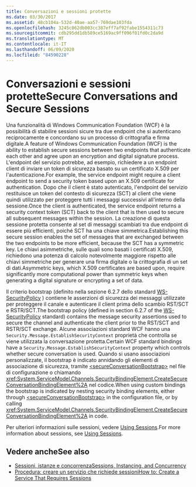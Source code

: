 ```yaml
---
title: Conversazioni e sessioni protette
ms.date: 03/30/2017
ms.assetid: 48cb104a-532d-40ae-aa57-769dae103fda
ms.openlocfilehash: 3245c062db003cc387eff7af92fabe1554311c73
ms.sourcegitcommit: cdb295dd1db589ce5169ac9ff096f01fd0c2da9d
ms.translationtype: MT
ms.contentlocale: it-IT
ms.lasthandoff: 06/09/2020
ms.locfileid: "84590228"
---
```

# <a name="secure-conversations-and-secure-sessions"></a><span data-ttu-id="f9982-102">Conversazioni e sessioni protette</span><span class="sxs-lookup"><span data-stu-id="f9982-102">Secure Conversations and Secure Sessions</span></span>
<span data-ttu-id="f9982-103">Una funzionalità di Windows Communication Foundation (WCF) è la possibilità di stabilire sessioni sicure tra due endpoint che si autenticano reciprocamente e concordano su un processo di crittografia e firma digitale.</span><span class="sxs-lookup"><span data-stu-id="f9982-103">A feature of Windows Communication Foundation (WCF) is the ability to establish secure sessions between two endpoints that authenticate each other and agree upon an encryption and digital signature process.</span></span> <span data-ttu-id="f9982-104">L'endpoint del servizio potrebbe, ad esempio, richiedere a un endpoint client di inviare un token di sicurezza basato su un certificato X.509 per l'autenticazione.</span><span class="sxs-lookup"><span data-stu-id="f9982-104">For example, the service endpoint might require a client endpoint to send a security token based upon an X.509 certificate for authentication.</span></span> <span data-ttu-id="f9982-105">Dopo che il client è stato autenticato, l'endpoint del servizio restituisce un token del contesto di sicurezza (SCT) al client che viene quindi utilizzato per proteggere tutti i messaggi successivi all'interno della sessione.</span><span class="sxs-lookup"><span data-stu-id="f9982-105">Once the client is authenticated, the service endpoint returns a security context token (SCT) back to the client that is then used to secure all subsequent messages within the session.</span></span> <span data-ttu-id="f9982-106">La creazione di questa sessione protetta consente al set di messaggi scambiati tra due endpoint di essere più efficienti, poiché SCT ha una chiave simmetrica.</span><span class="sxs-lookup"><span data-stu-id="f9982-106">Establishing this secure session enables the set of messages that are exchanged between the two endpoints to be more efficient, because the SCT has a symmetric key.</span></span> <span data-ttu-id="f9982-107">Le chiavi asimmetriche, sulle quali sono basati i certificati X.509, richiedono una potenza di calcolo notevolmente maggiore rispetto alle chiavi simmetriche per generare una firma digitale o la crittografia di un set di dati.</span><span class="sxs-lookup"><span data-stu-id="f9982-107">Asymmetric keys, which X.509 certificates are based upon, require significantly more computational power than symmetric keys when generating a digital signature or encrypting a set of data.</span></span>  
  
 <span data-ttu-id="f9982-108">Il criterio bootstrap (definito nella sezione 6.2.7 dello standard [WS-SecurityPolicy](https://docs.oasis-open.org/ws-sx/ws-securitypolicy/200702/ws-securitypolicy-1.2-spec-os.html) ) contiene le asserzioni di sicurezza dei messaggi utilizzate per proteggere il canale e autenticare il client prima dello scambio RST/SCT e RSTR/SCT.</span><span class="sxs-lookup"><span data-stu-id="f9982-108">The bootstrap policy (defined in section 6.2.7 of the [WS-SecurityPolicy](https://docs.oasis-open.org/ws-sx/ws-securitypolicy/200702/ws-securitypolicy-1.2-spec-os.html) standard) contains the message security assertions used to secure the channel and authenticate the client prior to the RST/SCT and RSTR/SCT exchange.</span></span> <span data-ttu-id="f9982-109">Alcune associazioni standard WCF hanno una `Security.Message.EstablishSecurityContext` proprietà che controlla se viene utilizzata la conversazione protetta.</span><span class="sxs-lookup"><span data-stu-id="f9982-109">Certain WCF standard bindings have a `Security.Message.EstablishSecurityContext` property which controls whether secure conversation is used.</span></span> <span data-ttu-id="f9982-110">Quando si usano associazioni personalizzate, il bootstrap è indicato annidando gli elementi di associazione di sicurezza, tramite [\<secureConversationBootstrap>](../../configure-apps/file-schema/wcf/secureconversationbootstrap.md) nel file di configurazione o chiamando <xref:System.ServiceModel.Channels.SecurityBindingElement.CreateSecureConversationBindingElement%2A> nel codice.</span><span class="sxs-lookup"><span data-stu-id="f9982-110">When using custom bindings the bootstrap is indicated by nesting security binding elements, either through [\<secureConversationBootstrap>](../../configure-apps/file-schema/wcf/secureconversationbootstrap.md) in the configuration file, or by calling <xref:System.ServiceModel.Channels.SecurityBindingElement.CreateSecureConversationBindingElement%2A> in code.</span></span>  
  
 <span data-ttu-id="f9982-111">Per ulteriori informazioni sulle sessioni, vedere [Using Sessions](../using-sessions.md).</span><span class="sxs-lookup"><span data-stu-id="f9982-111">For more information about sessions, see [Using Sessions](../using-sessions.md).</span></span>  
  
## <a name="see-also"></a><span data-ttu-id="f9982-112">Vedere anche</span><span class="sxs-lookup"><span data-stu-id="f9982-112">See also</span></span>

- [<span data-ttu-id="f9982-113">Sessioni, istanze e concorrenza</span><span class="sxs-lookup"><span data-stu-id="f9982-113">Sessions, Instancing, and Concurrency</span></span>](sessions-instancing-and-concurrency.md)
- [<span data-ttu-id="f9982-114">Procedura: creare un servizio che richiede sessioni</span><span class="sxs-lookup"><span data-stu-id="f9982-114">How to: Create a Service That Requires Sessions</span></span>](how-to-create-a-service-that-requires-sessions.md)
